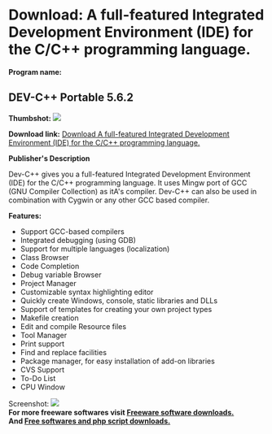 # Download: A full-featured Integrated Development Environment (IDE) for the C/C++ programming language.

**Program name:**

## DEV-C++ Portable 5.6.2

  
**Thumbshot:** ![](http://www.freewarefiles.com/screenshot/dev_c_md.jpg)   
  
**Download link:** [Download A full-featured Integrated Development Environment (IDE) for the C/C++ programming language.](http://freesoftwares.boysofts.com/DEV-C_program_23297.html)  
  


**Publisher's Description**  
  


Dev-C++ gives you a full-featured Integrated Development Environment (IDE) for the C/C++ programming language. It uses Mingw port of GCC (GNU Compiler Collection) as itA's compiler. Dev-C++ can also be used in combination with Cygwin or any other GCC based compiler. 

**Features:**

  * Support GCC-based compilers 
  * Integrated debugging (using GDB) 
  * Support for multiple languages (localization) 
  * Class Browser 
  * Code Completion 
  * Debug variable Browser 
  * Project Manager 
  * Customizable syntax highlighting editor 
  * Quickly create Windows, console, static libraries and DLLs 
  * Support of templates for creating your own project types 
  * Makefile creation 
  * Edit and compile Resource files 
  * Tool Manager 
  * Print support 
  * Find and replace facilities 
  * Package manager, for easy installation of add-on libraries 
  * CVS Support 
  * To-Do List 
  * CPU Window 

  
  
Screenshot: ![](http://www.freewarefiles.com/screenshot/dev_c.jpg)   
**For more freeware softwares visit [Freeware software downloads.](http://freesoftwares.boysofts.com/)**   
**And [Free softwares and php script downloads.](http://www.boysofts.com/)**
